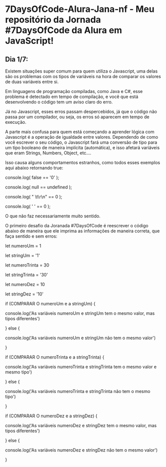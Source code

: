 # 7DaysOfCode-Alura-Jana-nf - Meu repositório da Jornada #7DaysOfCode da Alura em JavaScript!

## Dia 1/7: 

Existem situações super comum para quem utiliza o Javascript, uma delas são os problemas com os tipos de variáveis na hora de comparar os valores de duas variáveis entre si. 

Em linguagens de programação compiladas, como Java e C#, esse problema é detectado em tempo de compilação, e você que está desenvolvendo o código tem um aviso claro do erro.

Já no Javascript, esses erros passam despercebidos, já que o código não passa por um compilador, ou seja, os erros só aparecem em tempo de execução. 

A parte mais confusa para quem está começando a aprender lógica com Javascript é a operação de igualdade entre valores. 
Dependendo de como você escrever o seu código, o Javascript fará uma conversão de tipo para um tipo booleano de maneira implícita (automática), 
e isso afetará variáveis que eram Strings, Numbers, Object, etc…. 

Isso causa alguns comportamentos estranhos, como todos esses exemplos aqui abaixo retornando true:

console.log( false == '0' );

console.log( null == undefined );

console.log( " \t\r\n" == 0 );

console.log( ' ' == 0 ); 


O que não faz necessariamente muito sentido. 

O primeiro desafio da Joranada #7DaysOfCode é reescrever o código abaixo de maneira que ele imprima as informações de maneira correta, que faça sentido e sem erros: 

let numeroUm = 1

let stringUm = '1'

let numeroTrinta = 30

let stringTrinta = '30'

let numeroDez = 10

let stringDez = '10'



if (COMPARAR O numeroUm e a stringUm) {

  console.log('As variáveis numeroUm e stringUm tem o mesmo valor, mas tipos diferentes')
  
} else {

  console.log('As variáveis numeroUm e stringUm não tem o mesmo valor')
  
}



if (COMPARAR O numeroTrinta e a stringTrinta) {

  console.log('As variáveis numeroTrinta e stringTrinta tem o mesmo valor e mesmo tipo')
  
} else {

  console.log('As variáveis numeroTrinta e stringTrinta não tem o mesmo tipo')
  
}



if (COMPARAR O numeroDez e a stringDez) {

  console.log('As variáveis numeroDez e stringDez tem o mesmo valor, mas tipos diferentes')
  
} else {

  console.log('As variáveis numeroDez e stringDez não tem o mesmo valor')
  
}




